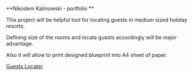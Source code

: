 **Nikodem Kalinowski - portfolio **

This project will be helpful tool for locating guests in medium sized holiday resorts. 

Defining size of the rooms and locate guests accordingly will be major advantage.

Also it will allow to print designed blueprint into A4 sheet of paper.


[Guests Locater](https://nikodem-kalinowski.github.io)